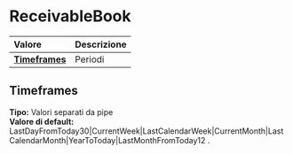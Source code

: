# ReceivableBook

| Valore | Descrizione |
| :--- | :--- |
| [**Timeframes**](receivablebook.md#timeframes) | Periodi |

## Timeframes

**Tipo:** Valori separati da pipe  
**Valore di default:** LastDayFromToday30\|CurrentWeek\|LastCalendarWeek\|CurrentMonth\|LastCalendarMonth\|YearToToday\|LastMonthFromToday12
.